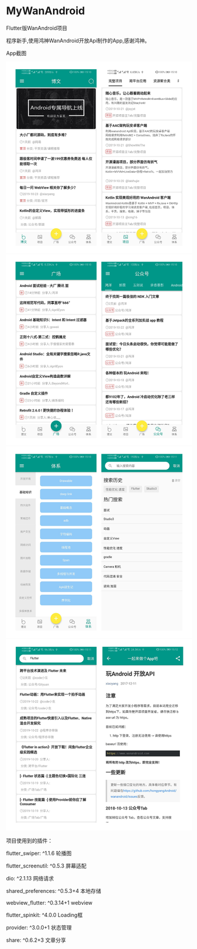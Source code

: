 # MyWanAndroid
Flutter版WanAndroid项目

程序新手,使用鸿神WanAndroid开放Api制作的App,感谢鸿神。

App截图

![image](https://github.com/iuoipx/MyWanAndroid/blob/master/images/截图/1.jpg)
![image](https://github.com/iuoipx/MyWanAndroid/blob/master/images/截图/2.jpg)
![image](https://github.com/iuoipx/MyWanAndroid/blob/master/images/截图/3.jpg)
![image](https://github.com/iuoipx/MyWanAndroid/blob/master/images/截图/4.jpg)

项目使用到的插件：

flutter_swiper: ^1.1.6  轮播图

flutter_screenutil: ^0.5.3  屏幕适配

dio: ^2.1.13  网络请求

shared_preferences: ^0.5.3+4  本地存储

webview_flutter: ^0.3.14+1  webview

flutter_spinkit: ^4.0.0  Loading框

provider: ^3.0.0+1  状态管理

share: ^0.6.2+3  文章分享


